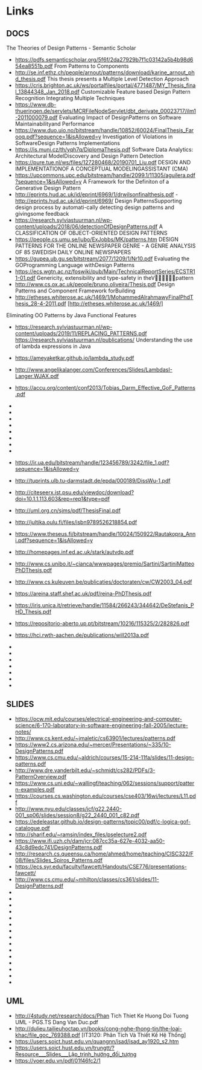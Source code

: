 # Links

## DOCS

The Theories of Design Patterns - Semantic Scholar
* https://pdfs.semanticscholar.org/5f6f/2da27929b7f1c03142a5b4b98d654ea8551b.pdf
From Patterns to Components
* http://se.inf.ethz.ch/people/arnout/patterns/download/karine_arnout_phd_thesis.pdf
This thesis presents a Multiple Level Detection Approach
* https://cris.brighton.ac.uk/ws/portalfiles/portal/4771487/MY_Thesis_final_13844348_Jan_2018.pdf
Customizable Feature based Design Pattern Recognition Integrating Multiple Techniques
* https://www.db-thueringen.de/servlets/MCRFileNodeServlet/dbt_derivate_00023717/ilm1-2011000079.pdf
Evaluating Impact of DesignPatterns on Software Maintainabilityand Performance
* https://www.duo.uio.no/bitstream/handle/10852/60024/FinalThesis_Farooq.pdf?sequence=1&isAllowed=y
Investigation of Violations in SoftwareDesign Patterns Implementations
* https://is.muni.cz/th/yqh7q/DiplomaThesis.pdf
Software Data Analytics: Architectural ModelDiscovery and Design Pattern Detection
* https://pure.tue.nl/ws/files/127280468/20190701_Liu.pdf
DESIGN AND IMPLEMENTATIONOF A CONCEPTUAL MODELINGASSISTANT (CMA)
* https://upcommons.upc.edu/bitstream/handle/2099.1/11305/aguilera.pdf?sequence=1&isAllowed=y
A Framework for the Definiton of a Generative Design Pattern 
* http://eprints.hud.ac.uk/id/eprint/6969/1/drwilsonfinalthesis.pdf -http://eprints.hud.ac.uk/id/eprint/6969/
Design PatternsSupporting   design   process   by   automati-cally  detecting  design  patterns  and  givingsome feedback
* https://research.sylviastuurman.nl/wp-content/uploads/2018/06/detectionOfDesignPatterns.pdf
A CLASSIFICATION OF OBJECT-ORIENTED DESIGN PATTERNS
* https://people.cs.umu.se/jubo/ExJobbs/MK/patterns.htm
DESIGN PATTERNS FOR THE ONLINE NEWSPAPER GENRE - A GENRE ANALYSIS OF 85 SWEDISH DAILY ONLINE NEWSPAPERS
* https://gupea.ub.gu.se/bitstream/2077/1209/1/Nr10.pdf
Evaluating the GOProgramming Language withDesign Patterns
* https://ecs.wgtn.ac.nz/foswiki/pub/Main/TechnicalReportSeries/ECSTR11-01.pdf
Genericity, extensibility and type-safety in theVpattern
* http://www.cs.ox.ac.uk/people/bruno.oliveira/Thesis.pdf
Design Patterns and Component Framework forBuilding
* http://etheses.whiterose.ac.uk/1469/1/MohammedAlrahmawyFinalPhdThesis_28-4-2011.pdf [http://etheses.whiterose.ac.uk/1469/]

Eliminating OO Patterns by Java Functional Features
* https://research.sylviastuurman.nl/wp-content/uploads/2019/11/REPLACING_PATTERNS.pdf
https://research.sylviastuurman.nl/publications/
Understanding the use of lambda expressions in Java
*  https://ameyaketkar.github.io/lambda_study.pdf

* http://www.angelikalanger.com/Conferences/Slides/LambdasI-Langer.WJAX.pdf
* https://accu.org/content/conf2013/Tobias_Darm_Effective_GoF_Patterns.pdf
* 
* 
* 
* 
*  
*
* 
* 
* https://ir.ua.edu/bitstream/handle/123456789/3242/file_1.pdf?sequence=1&isAllowed=y
* http://tuprints.ulb.tu-darmstadt.de/epda/000189/DissWu-1.pdf
* http://citeseerx.ist.psu.edu/viewdoc/download?doi=10.1.1.113.603&rep=rep1&type=pdf
* http://uml.org.cn/sjms/pdf/ThesisFinal.pdf
* http://jultika.oulu.fi/files/isbn9789526218854.pdf
* https://www.theseus.fi/bitstream/handle/10024/150922/Rautakopra_Anni.pdf?sequence=1&isAllowed=y
* http://homepages.inf.ed.ac.uk/stark/autvdp.pdf
* http://www.cs.unibo.it/~cianca/wwwpages/premio/Sartini/SartiniMatteoPhDThesis.pdf
* http://www.cs.kuleuven.be/publicaties/doctoraten/cw/CW2003_04.pdf
* https://areina.staff.shef.ac.uk/pdf/reina-PhDThesis.pdf
* https://iris.unica.it/retrieve/handle/11584/266243/344642/DeStefanis_PHD_Thesis.pdf
* https://repositorio-aberto.up.pt/bitstream/10216/115325/2/282826.pdf
* https://hci.rwth-aachen.de/publications/will2013a.pdf
* 
*  
*
* 
* 
* 
* 

## SLIDES

* https://ocw.mit.edu/courses/electrical-engineering-and-computer-science/6-170-laboratory-in-software-engineering-fall-2005/lecture-notes/
* http://www.cs.kent.edu/~jmaletic/cs63901/lectures/patterns.pdf
* https://www2.cs.arizona.edu/~mercer/Presentations/~335/10-DesignPatterns.pdf
* https://www.cs.cmu.edu/~aldrich/courses/15-214-11fa/slides/11-design-patterns.pdf
* http://www.dre.vanderbilt.edu/~schmidt/cs282/PDFs/3-PatternOverview.pdf
* https://www.cs.uni.edu/~wallingf/teaching/062/sessions/support/pattern-examples.pdf
* https://courses.cs.washington.edu/courses/cse403/16wi/lectures/L11.pdf
* http://www.nyu.edu/classes/jcf/g22.2440-001_sp06/slides/session8/g22_2440_001_c82.pdf
* https://edeleastar.github.io/design-patterns/topic00/pdf/c-logica-gof-catalogue.pdf
* http://sharif.edu/~ramsin/index_files/pselecture2.pdf
* https://www.ifi.uzh.ch/dam/jcr:087cc35a-627e-4032-aa50-43c8d9edc741/DesignPatterns.pdf
* http://research.cs.queensu.ca/home/ahmed/home/teaching/CISC322/F08/files/Slides_Spiros_Patterns.pdf
* https://ecs.syr.edu/faculty/fawcett/Handouts/CSE776/presentations-fawcett/
* http://www.cs.cmu.edu/~mhilton/classes/cs361/slides/11-DesignPatterns.pdf
* 
* 
* 
*  
*
* 
* 
* 
* 
* 
* 
*  
*
* 
* 

## UML
* http://4study.net/research/docs/Phan Tich Thiet Ke Huong Doi Tuong UML - PGS.TS Dang Van Duc.pdf
* http://dulieu.tailieuhoctap.vn/books/cong-nghe-thong-tin/the-loai-khac/file_goc_769388.pdf
[IT3120: Phân Tích Và Thiết Kế Hệ Thống]
* https://users.soict.hust.edu.vn/quangnn/isad/isad_ay1920_s2.htm
* https://users.soict.hust.edu.vn/trungtt/?Resource___Slides___Lập_trình_hướng_đối_tượng
* https://voer.edu.vn/pdf/01f46fc2/1